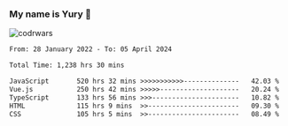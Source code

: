 ### My name is Yury 👋 
![codrwars](https://www.codewars.com/users/litury/badges/micro) 


<!--START_SECTION:waka-->

```txt
From: 28 January 2022 - To: 05 April 2024

Total Time: 1,238 hrs 30 mins

JavaScript       520 hrs 32 mins >>>>>>>>>>>--------------   42.03 %
Vue.js           250 hrs 42 mins >>>>>--------------------   20.24 %
TypeScript       133 hrs 56 mins >>>----------------------   10.82 %
HTML             115 hrs 9 mins  >>-----------------------   09.30 %
CSS              105 hrs 5 mins  >>-----------------------   08.49 %
```

<!--END_SECTION:waka-->

